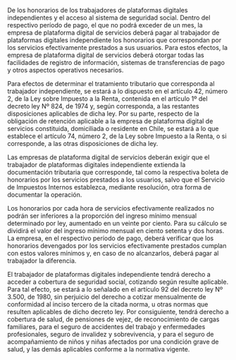 De los honorarios de los trabajadores de plataformas digitales independientes y el acceso al sistema de seguridad social. Dentro del respectivo período de pago, el que no podrá exceder de un mes, la empresa de plataforma digital de servicios deberá pagar al trabajador de plataformas digitales independiente los honorarios que correspondan por los servicios efectivamente prestados a sus usuarios. Para estos efectos, la empresa de plataforma digital de servicios deberá otorgar todas las facilidades de registro de información, sistemas de transferencias de pago y otros aspectos operativos necesarios.

Para efectos de determinar el tratamiento tributario que corresponda al trabajador independiente, se estará a lo dispuesto en el artículo 42, número 2, de la Ley sobre Impuesto a la Renta, contenida en el artículo 1º del decreto ley Nº 824, de 1974 y, según corresponda, a las restantes disposiciones aplicables de dicha ley. Por su parte, respecto de la obligación de retención aplicable a la empresa de plataforma digital de servicios constituida, domiciliada o residente en Chile, se estará a lo que establece el artículo 74, número 2, de la Ley sobre Impuesto a la Renta, o si corresponde, a las otras disposiciones de dicha ley.

Las empresas de plataforma digital de servicios deberán exigir que el trabajador de plataformas digitales independiente extienda la documentación tributaria que corresponde, tal como la respectiva boleta de honorarios por los servicios prestados a los usuarios, salvo que el Servicio de Impuestos Internos establezca, mediante resolución, otra forma de documentar la operación.

Los honorarios por cada hora de servicios efectivamente realizados no podrán ser inferiores a la proporción del ingreso mínimo mensual determinado por ley, aumentado en un veinte por ciento. Para su cálculo se dividirá el valor del ingreso mínimo mensual en ciento setenta y dos horas. La empresa, en el respectivo período de pago, deberá verificar que los honorarios devengados por los servicios efectivamente prestados cumplan con estos valores mínimos y, en caso de no alcanzarlos, deberá pagar al trabajador la diferencia.

El trabajador de plataformas digitales independiente tendrá derecho a acceder a cobertura de seguridad social, cotizando según resulte aplicable. Para tal efecto, se estará a lo señalado en el artículo 92 del decreto ley Nº 3.500, de 1980, sin perjuicio del derecho a cotizar mensualmente de conformidad al inciso tercero de la citada norma, u otras normas que resulten aplicables de dicho decreto ley. Por consiguiente, tendrá derecho a cobertura de salud, de pensiones de vejez, de reconocimiento de cargas familiares, para el seguro de accidentes del trabajo y enfermedades profesionales, seguro de invalidez y sobrevivencia, y para el seguro de acompañamiento de niños y niñas afectados por una condición grave de salud, y las demás aplicables conforme a la normativa vigente.